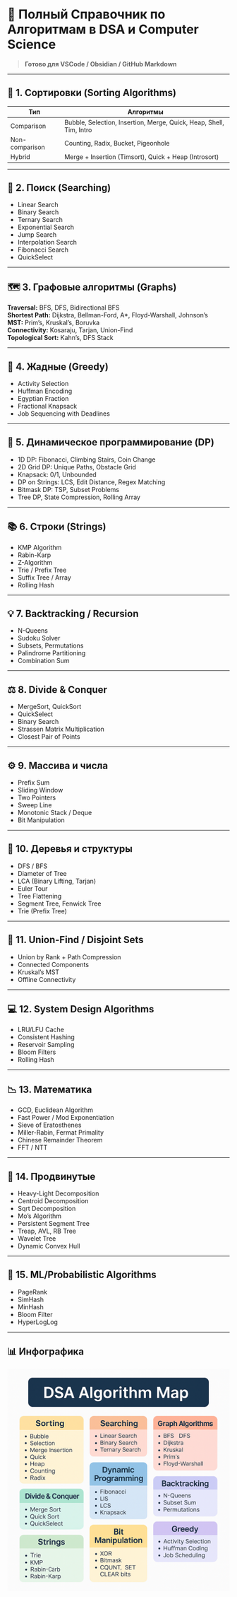
# 🧠 Полный Справочник по Алгоритмам в DSA и Computer Science

> **Готово для VSCode / Obsidian / GitHub Markdown**

---

## 🔢 1. Сортировки (Sorting Algorithms)

| Тип            | Алгоритмы                                                                 |
|----------------|---------------------------------------------------------------------------|
| Comparison     | Bubble, Selection, Insertion, Merge, Quick, Heap, Shell, Tim, Intro       |
| Non-comparison | Counting, Radix, Bucket, Pigeonhole                                        |
| Hybrid         | Merge + Insertion (Timsort), Quick + Heap (Introsort)                     |

---

## 🔎 2. Поиск (Searching)

- Linear Search
- Binary Search
- Ternary Search
- Exponential Search
- Jump Search
- Interpolation Search
- Fibonacci Search
- QuickSelect

---

## 🗺️ 3. Графовые алгоритмы (Graphs)

**Traversal:** BFS, DFS, Bidirectional BFS  
**Shortest Path:** Dijkstra, Bellman-Ford, A*, Floyd-Warshall, Johnson’s  
**MST:** Prim’s, Kruskal’s, Boruvka  
**Connectivity:** Kosaraju, Tarjan, Union-Find  
**Topological Sort:** Kahn’s, DFS Stack  

---

## 🧮 4. Жадные (Greedy)

- Activity Selection
- Huffman Encoding
- Egyptian Fraction
- Fractional Knapsack
- Job Sequencing with Deadlines

---

## 🔢 5. Динамическое программирование (DP)

- 1D DP: Fibonacci, Climbing Stairs, Coin Change
- 2D Grid DP: Unique Paths, Obstacle Grid
- Knapsack: 0/1, Unbounded
- DP on Strings: LCS, Edit Distance, Regex Matching
- Bitmask DP: TSP, Subset Problems
- Tree DP, State Compression, Rolling Array

---

## 📚 6. Строки (Strings)

- KMP Algorithm
- Rabin-Karp
- Z-Algorithm
- Trie / Prefix Tree
- Suffix Tree / Array
- Rolling Hash

---

## 💡 7. Backtracking / Recursion

- N-Queens
- Sudoku Solver
- Subsets, Permutations
- Palindrome Partitioning
- Combination Sum

---

## ⚖️ 8. Divide & Conquer

- MergeSort, QuickSort
- QuickSelect
- Binary Search
- Strassen Matrix Multiplication
- Closest Pair of Points

---

## ⚙️ 9. Массива и числа

- Prefix Sum
- Sliding Window
- Two Pointers
- Sweep Line
- Monotonic Stack / Deque
- Bit Manipulation

---

## 🌳 10. Деревья и структуры

- DFS / BFS
- Diameter of Tree
- LCA (Binary Lifting, Tarjan)
- Euler Tour
- Tree Flattening
- Segment Tree, Fenwick Tree
- Trie (Prefix Tree)

---

## 🧠 11. Union-Find / Disjoint Sets

- Union by Rank + Path Compression
- Connected Components
- Kruskal’s MST
- Offline Connectivity

---

## 💻 12. System Design Algorithms

- LRU/LFU Cache
- Consistent Hashing
- Reservoir Sampling
- Bloom Filters
- Rolling Hash

---

## 📉 13. Математика

- GCD, Euclidean Algorithm
- Fast Power / Mod Exponentiation
- Sieve of Eratosthenes
- Miller-Rabin, Fermat Primality
- Chinese Remainder Theorem
- FFT / NTT

---

## 🧠 14. Продвинутые

- Heavy-Light Decomposition
- Centroid Decomposition
- Sqrt Decomposition
- Mo’s Algorithm
- Persistent Segment Tree
- Treap, AVL, RB Tree
- Wavelet Tree
- Dynamic Convex Hull

---

## 🧪 15. ML/Probabilistic Algorithms

- PageRank
- SimHash
- MinHash
- Bloom Filter
- HyperLogLog

---

## 📊 Инфографика

![DSA Algorithm Map](/Leetcode/Documents/CheatSheets/dsa.png)


